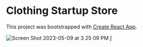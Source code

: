 # Clothing Startup Store

This project was bootstrapped with [Create React App](https://github.com/facebook/create-react-app).

![Screen Shot 2023-05-09 at 3 25 09 PM](https://github.com/myplancash/startup-store/assets/64751892/4613ef35-ef82-4f53-877d-84bca3cbc647)
∫
